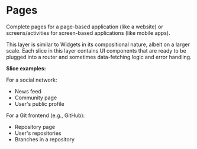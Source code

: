 # Pages

Complete pages for a page-based application (like a website) or screens/activities for screen-based applications (like mobile apps).

This layer is similar to Widgets in its compositional nature, albeit on a larger scale. Each slice in this layer contains UI components that are ready to be plugged into a router and sometimes data-fetching logic and error handling.

**Slice examples:**

For a social network:
- News feed
- Community page
- User's public profile

For a Git frontend (e.g., GitHub):
- Repository page
- User's repositories
- Branches in a repository
